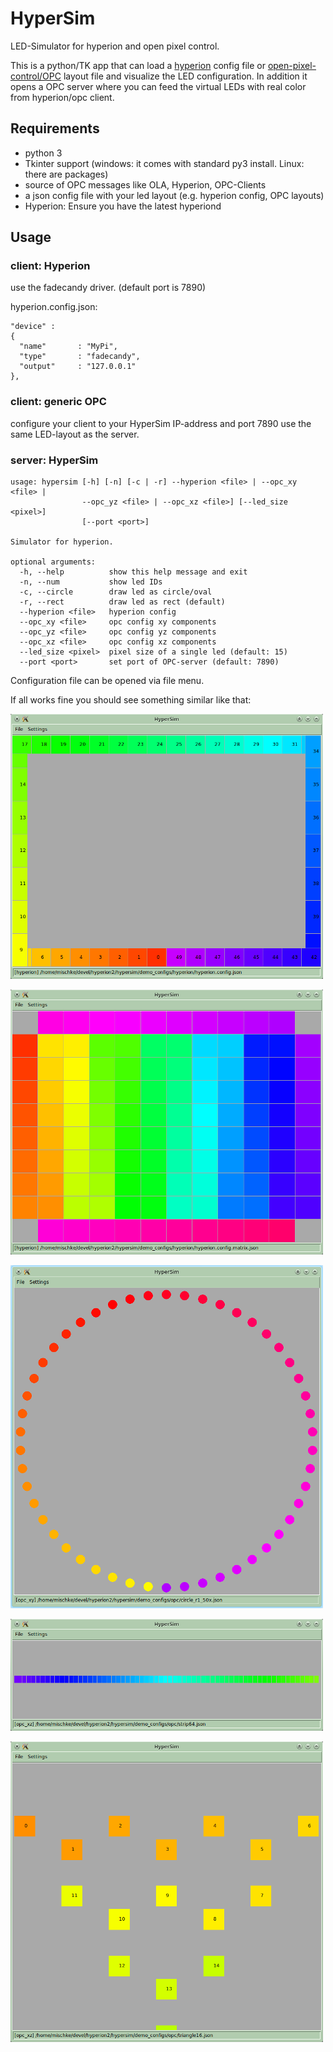 # HyperSim
LED-Simulator for hyperion and open pixel control.

This is a python/TK app that can load a [hyperion](https://github.com/tvdzwan/hyperion) config file
or [open-pixel-control/OPC](http://openpixelcontrol.org/) layout file and visualize the LED configuration.
In addition it opens a OPC server where you can feed the virtual LEDs with real color from hyperion/opc client.

## Requirements
- python 3
- Tkinter support (windows: it comes with standard py3 install. Linux: there are packages)
- source of OPC messages like OLA, Hyperion, OPC-Clients
- a json config file with your led layout (e.g. hyperion config, OPC layouts)
- Hyperion: Ensure you have the latest hyperiond

## Usage

### client: Hyperion
use the fadecandy driver. (default port is 7890)

hyperion.config.json:
```
"device" :
{
  "name"       : "MyPi",
  "type"       : "fadecandy",
  "output"     : "127.0.0.1"
},
```
### client: generic OPC

configure your client to your HyperSim IP-address and port 7890
use the same LED-layout as the server.

### server: HyperSim
```
usage: hypersim [-h] [-n] [-c | -r] --hyperion <file> | --opc_xy <file> |
                --opc_yz <file> | --opc_xz <file>] [--led_size <pixel>]
                [--port <port>]

Simulator for hyperion.

optional arguments:
  -h, --help          show this help message and exit
  -n, --num           show led IDs
  -c, --circle        draw led as circle/oval
  -r, --rect          draw led as rect (default)
  --hyperion <file>   hyperion config
  --opc_xy <file>     opc config xy components
  --opc_yz <file>     opc config yz components
  --opc_xz <file>     opc config xz components
  --led_size <pixel>  pixel size of a single led (default: 15)
  --port <port>       set port of OPC-server (default: 7890)
```

Configuration file can be opened via file menu.

If all works fine you should see something similar like that:

![Hyperion AmbiLight](doc/images/snapshot_hyperion.config.png)

![Hyperion LED-wall](doc/images/snapshot_hyperion.config.matrix.png)

![OPC circle](doc/images/snapshot_circle.png)

![OPC strip](doc/images/snapshot_strip.png)

![OPC triangle](doc/images/snapshot_triangle.png)
